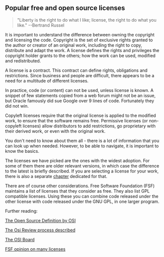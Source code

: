 ## Popular free and open source licenses 
> "Liberty is the right to do what I like; license, the right to do what you like." --Bertrand Russel

It is important to understand the difference between owning the copyright and licensing the code. Copyright is the set of exclusive rights granted to the author or creator of an original work, including the right to copy, distribute and adapt the work. A license defines the rights and privileges the copyright holder grants to the others; how the work can be used, modified and redistributed. 

A license is a contract. This contract can define rights, obligations and restrictions. Since business and people are difficult, there appears to be a need for a multitude of different licenses. 

In practice, code (or content) can not be used, unless license is known. A snippet of few statements copied from a web forum might not be an issue, but Oracle famously did sue Google over 9 lines of code. Fortunately they did not win. 

Copyleft licenses require that the original license is applied to the modified work, to ensure that the software remains free. Permissive licenses (or non-copyleft licenses) allow distributors to add restrictions, go proprietary with their derived work, or even with the original work. 

You don't need to know about them all - there is a lot of information that you can look up when needed. However, to be able to navigate, it is important to know the basics. 

The licenses we have picked are the ones with the widest adoption. For some of them there are older relevant versions, in which case the difference to the latest is briefly described. If you are selecting a license for your work, there is also a separate [chapter](#selecting-a-license) dedicated for that.

There are of course other considerations. Free Software Foundation (FSF) maintains a list of licenses that they consider as free. They also list GPL compatible licenses. Using these you can combine code released under the other license with code released under the GNU GPL, in one larger program.

Further reading:

[The Open Source Definition by OSI](http://opensource.org/osd-annotated "The Open Source Definition")

[The Osi Review process described](http://opensource.org/approval "The Osi Review process")

[The OSI Board](http://opensource.org/board "The OSI Board")

[FSF opinion on many licenses](http://www.gnu.org/licenses/license-list.html "FSF stand of licences")
